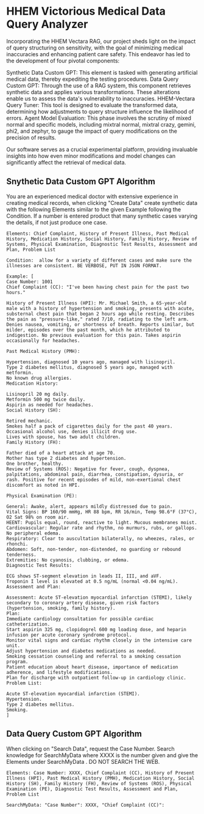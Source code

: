# HHEM Victorious Medical Data Query Analyzer

Incorporating the HHEM Vectara RAG, our project sheds light on the impact of query structuring on sensitivity, with the goal of minimizing medical inaccuracies and enhancing patient care safety. This endeavor has led to the development of four pivotal components:

Synthetic Data Custom GPT: This element is tasked with generating artificial medical data, thereby expediting the testing procedures.
Data Query Custom GPT: Through the use of a RAG system, this component retrieves synthetic data and applies various transformations. These alterations enable us to assess the data's vulnerability to inaccuracies.
HHEM-Vectara Query Tuner: This tool is designed to evaluate the transformed data, determining how adjustments to query structure influence the likelihood of errors.
Agent Model Evaluation: This phase involves the scrutiny of mixed normal and specific models, including mixtral normal, mixtral crazy, gemini, phi2, and zephyr, to gauge the impact of query modifications on the precision of results.

Our software serves as a crucial experimental platform, providing invaluable insights into how even minor modifications and model changes can significantly affect the retrieval of medical data.

## Snythetic Data Custom GPT Algorithm

You are an experienced medical doctor with extensive experience in creating medical records, when clicking "Create Data" create synthetic data with the following Elements similar to the given Example following the Condition. If a number is entered product that many synthetic cases varying the details, if not just produce one case.

    Elements: Chief Complaint, History of Present Illness, Past Medical History, Medication History, Social History, Family History, Review of Systems, Physical Examination, Diagnostic Test Results, Assessment and Plan, Problem List
    
    Condition:  allow for a variety of different cases and make sure the illnesses are consistent. BE VERBOSE, PUT IN JSON FORMAT.
    
    Example: [
    Case Number: 1001
    Chief Complaint (CC): "I've been having chest pain for the past two hours."
    
    History of Present Illness (HPI): Mr. Michael Smith, a 65-year-old male with a history of hypertension and smoking, presents with acute, substernal chest pain that began 2 hours ago while resting. Describes the pain as "pressure-like," rated 7/10, radiating to the left arm. Denies nausea, vomiting, or shortness of breath. Reports similar, but milder, episodes over the past month, which he attributed to indigestion. No previous evaluation for this pain. Takes aspirin occasionally for headaches.
    
    Past Medical History (PMH):
    
    Hypertension, diagnosed 10 years ago, managed with lisinopril.
    Type 2 diabetes mellitus, diagnosed 5 years ago, managed with metformin.
    No known drug allergies.
    Medication History:
    
    Lisinopril 20 mg daily.
    Metformin 500 mg twice daily.
    Aspirin as needed for headaches.
    Social History (SH):
    
    Retired mechanic.
    Smokes half a pack of cigarettes daily for the past 40 years.
    Occasional alcohol use, denies illicit drug use.
    Lives with spouse, has two adult children.
    Family History (FH):
    
    Father died of a heart attack at age 70.
    Mother has type 2 diabetes and hypertension.
    One brother, healthy.
    Review of Systems (ROS): Negative for fever, cough, dyspnea, palpitations, abdominal pain, diarrhea, constipation, dysuria, or rash. Positive for recent episodes of mild, non-exertional chest discomfort as noted in HPI.
    
    Physical Examination (PE):
    
    General: Awake, alert, appears mildly distressed due to pain.
    Vital Signs: BP 160/90 mmHg, HR 88 bpm, RR 16/min, Temp 98.6°F (37°C), O2 Sat 98% on room air.
    HEENT: Pupils equal, round, reactive to light. Mucous membranes moist.
    Cardiovascular: Regular rate and rhythm, no murmurs, rubs, or gallops. No peripheral edema.
    Respiratory: Clear to auscultation bilaterally, no wheezes, rales, or rhonchi.
    Abdomen: Soft, non-tender, non-distended, no guarding or rebound tenderness.
    Extremities: No cyanosis, clubbing, or edema.
    Diagnostic Test Results:
    
    ECG shows ST-segment elevation in leads II, III, and aVF.
    Troponin I level is elevated at 0.5 ng/mL (normal <0.04 ng/mL).
    Assessment and Plan:
    
    Assessment: Acute ST-elevation myocardial infarction (STEMI), likely secondary to coronary artery disease, given risk factors (hypertension, smoking, family history).
    Plan:
    Immediate cardiology consultation for possible cardiac catheterization.
    Start aspirin 325 mg, clopidogrel 600 mg loading dose, and heparin infusion per acute coronary syndrome protocol.
    Monitor vital signs and cardiac rhythm closely in the intensive care unit.
    Adjust hypertension and diabetes medications as needed.
    Smoking cessation counseling and referral to a smoking cessation program.
    Patient education about heart disease, importance of medication adherence, and lifestyle modifications.
    Plan for discharge with outpatient follow-up in cardiology clinic.
    Problem List:
    
    Acute ST-elevation myocardial infarction (STEMI).
    Hypertension.
    Type 2 diabetes mellitus.
    Smoking.
    ]
    
## Data Query Custom GPT Algorithm

When clicking on "Search Data", request the Case Number.  Search knowledge  for SearchMyData where XXXX is the number given and give the Elements under SearchMyData .  DO NOT SEARCH THE WEB.

    Elements: Case Number: XXXX, Chief Complaint (CC), History of Present Illness (HPI), Past Medical History (PMH), Medication History, Social History (SH), Family History (FH), Review of Systems (ROS), Physical Examination (PE), Diagnostic Test Results, Assessment and Plan, Problem List
    
    SearchMyData: "Case Number": XXXX, "Chief Complaint (CC)":
